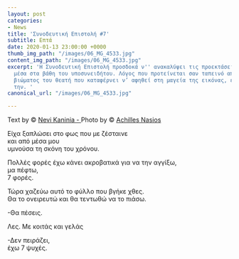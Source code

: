 ```yaml
---
layout: post
categories:
- News
title: 'Συνοδευτική Επιστολή #7'
subtitle: Επτά
date: 2020-01-13 23:00:00 +0000
thumb_img_path: "/images/06_MG_4533.jpg"
content_img_path: "/images/06_MG_4533.jpg"
excerpt: 'Η Συνοδευτική Επιστολή προσδοκά ν'' ανακαλύψει τις προεκτάσεις της εικόνας
  μέσα στα βάθη του υποσυνειδήτου. Λόγος που προτείνεται σαν ταπεινό απαύγασμα του
  βιώματος του θεατή που καταφέρνει ν’ αφηθεί στη μαγεία της εικόνας, επαναδημιουργώντας
  την. '
canonical_url: "/images/06_MG_4533.jpg"

---
```

Text by © <a href="https://www.facebook.com/nevi.kaninia" target="blank">Nevi Kaninia - </a>Photo by © <a href="https://anikon.org/" target="blank">Achilles Nasios</a>

Είχα ξαπλώσει στο φως που με ζέσταινε  
και από μέσα μου   
υμνούσα τη σκόνη του χρόνου.

Πολλές φορές έχω κάνει ακροβατικά για να την αγγίξω,  
μα πέφτω,  
7 φορές.

Τώρα χαζεύω αυτό το φύλλο που βγήκε χθες.  
Θα το ονειρευτώ και θα τεντωθώ να το πιάσω.

\-Θα πέσεις.   
  
Λες. Με κοιτάς και γελάς

\-Δεν πειράζει,   
έχω 7 ψυχές.